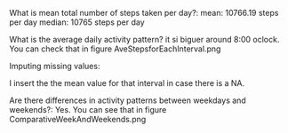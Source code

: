 
What is mean total number of steps taken per day?:
mean: 10766.19 steps per day 
median: 10765  steps per day 
 
 
What is the average daily activity pattern?
it si biguer around 8:00 oclock. You can check that in figure 
AveStepsforEachInterval.png



Imputing missing values:

I insert the the mean value for that interval in case there is a NA.


Are there differences in activity patterns between weekdays and weekends?:
Yes. You can see that in figure ComparativeWeekAndWeekends.png